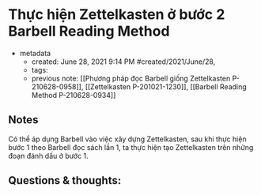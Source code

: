 # Thực hiện Zettelkasten ở bước 2 Barbell Reading Method

- metadata
	- created: June 28, 2021 9:14 PM #created/2021/June/28,
	- tags:
	- previous note: [[Phương pháp đọc Barbell giống Zettelkasten P-210628-0958]], [[Zettelkasten P-201021-1230]], [[Barbell Reading Method P-210628-0934]]

## Notes

Có thể áp dụng Barbell vào việc xây dựng Zettelkasten, sau khi thực hiện bước 1 theo Barbell đọc sách lần 1, ta thực hiện tạo Zettelkasten trên những đoạn đánh dấu ở bước 1.

## Questions & thoughts:


